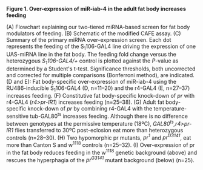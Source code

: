 **Figure 1. Over-expression of miR-iab-4 in the adult fat body increases feeding**

(A) Flowchart explaining our two-tiered miRNA-based screen for fat body modulators of feeding.
(B) Schematic of the modified CAFE assay.
(C) Summary of the primary miRNA over-expression screen. Each dot represents the feeding of the S<sub>1</sub>106-GAL4 line driving the expression of one UAS-miRNA line in the fat body. The feeding fold change versus the heterozygous *S<sub>1</sub>106-GAL4/+* control is plotted against the *P*-value as determined by a Student's t-test. Significance thresholds, both uncorrected and corrected for multiple comparisons (Bonferroni method), are indicated.
(D and E): Fat body-specific over-expression of miR-iab-4 using the RU486-inducible S<sub>1</sub>106-GAL4 (D, n=11–20) and the r4-GAL4 (E, n=27–37) increases feeding.
(F) Constitutive fat body-specific knock-down of *pr* with r4-GAL4 (*r4>pr-IR1*) increases feeding (n=25–38). 
(G) Adult fat body-specific knock-down of *pr* by combining r4-GAL4 with the temperature-sensitive tub-GAL80<sup>ts</sup> increases feeding. Although there is no difference between genotypes at the permissive temperature (18ºC), *GAL80<sup>ts</sup>,r4>pr-IR1* flies transferred to 30ºC post-eclosion eat more than heterozygous controls (n=28–30).
(H) Two hypomorphic pr mutants, *pr<sup>1</sup>* and *pr<sup>G3141</sup>*, eat more than Canton S and w<sup>1118</sup> controls (n=25–32).
(I) Over-expression of pr in the fat body reduces feeding in the w<sup>1118</sup> genetic background (above) and rescues the hyperphagia of the *pr<sup>G3141</sup>* mutant background (below) (n=25). 